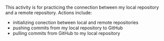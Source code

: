 This activity is for practicing the connection between my local repository and a remote repository.
Actions include: 
* initializing conection between local and remote repositories
* pushing commits from my local repository to GitHub
* pulling commits from GitHub to my local repository
